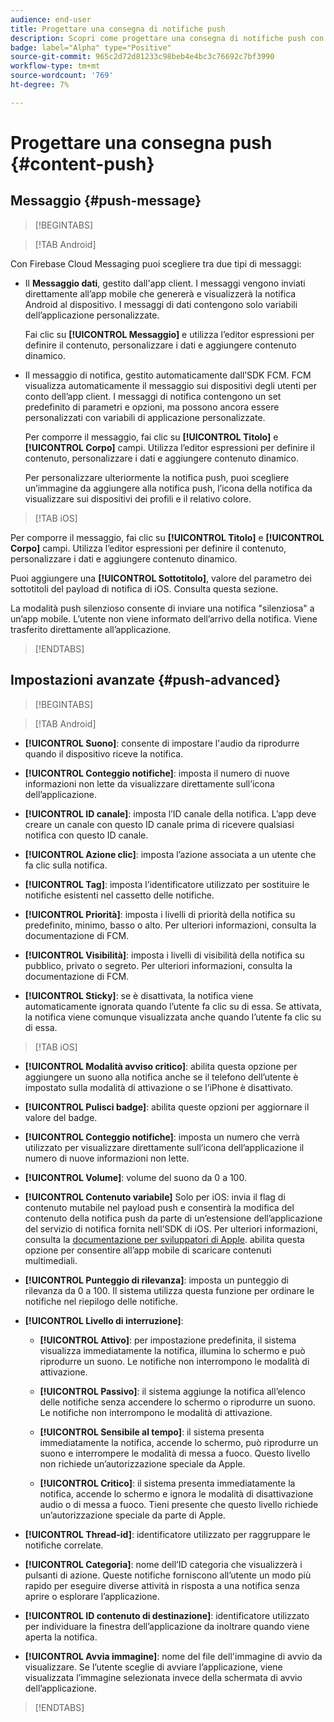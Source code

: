 ```yaml
---
audience: end-user
title: Progettare una consegna di notifiche push
description: Scopri come progettare una consegna di notifiche push con Adobe Campaign Web
badge: label="Alpha" type="Positive"
source-git-commit: 965c2d72d81233c98beb4e4bc3c76692c7bf3990
workflow-type: tm+mt
source-wordcount: '769'
ht-degree: 7%

---
```


# Progettare una consegna push {#content-push}

## Messaggio {#push-message}

>[!BEGINTABS]

>[!TAB Android]

Con Firebase Cloud Messaging puoi scegliere tra due tipi di messaggi:

* Il **Messaggio dati**, gestito dall&#39;app client. I messaggi vengono inviati direttamente all’app mobile che genererà e visualizzerà la notifica Android al dispositivo. I messaggi di dati contengono solo variabili dell’applicazione personalizzate.

   Fai clic su **[!UICONTROL Messaggio]** e utilizza l’editor espressioni per definire il contenuto, personalizzare i dati e aggiungere contenuto dinamico.

* Il messaggio di notifica, gestito automaticamente dall’SDK FCM. FCM visualizza automaticamente il messaggio sui dispositivi degli utenti per conto dell’app client. I messaggi di notifica contengono un set predefinito di parametri e opzioni, ma possono ancora essere personalizzati con variabili di applicazione personalizzate.

   Per comporre il messaggio, fai clic su **[!UICONTROL Titolo]** e **[!UICONTROL Corpo]** campi. Utilizza l’editor espressioni per definire il contenuto, personalizzare i dati e aggiungere contenuto dinamico.

   Per personalizzare ulteriormente la notifica push, puoi scegliere un’immagine da aggiungere alla notifica push, l’icona della notifica da visualizzare sui dispositivi dei profili e il relativo colore.

>[!TAB iOS]

Per comporre il messaggio, fai clic su **[!UICONTROL Titolo]** e **[!UICONTROL Corpo]** campi. Utilizza l’editor espressioni per definire il contenuto, personalizzare i dati e aggiungere contenuto dinamico.

Puoi aggiungere una **[!UICONTROL Sottotitolo]**, valore del parametro dei sottotitoli del payload di notifica di iOS. Consulta questa sezione.

La modalità push silenzioso consente di inviare una notifica &quot;silenziosa&quot; a un’app mobile. L’utente non viene informato dell’arrivo della notifica. Viene trasferito direttamente all’applicazione.

>[!ENDTABS]

## Impostazioni avanzate {#push-advanced}

>[!BEGINTABS]

>[!TAB Android]

* **[!UICONTROL Suono]**: consente di impostare l&#39;audio da riprodurre quando il dispositivo riceve la notifica.

* **[!UICONTROL Conteggio notifiche]**: imposta il numero di nuove informazioni non lette da visualizzare direttamente sull’icona dell’applicazione.

* **[!UICONTROL ID canale]**: imposta l’ID canale della notifica. L’app deve creare un canale con questo ID canale prima di ricevere qualsiasi notifica con questo ID canale.

* **[!UICONTROL Azione clic]**: imposta l’azione associata a un utente che fa clic sulla notifica.

* **[!UICONTROL Tag]**: imposta l’identificatore utilizzato per sostituire le notifiche esistenti nel cassetto delle notifiche.

* **[!UICONTROL Priorità]**: imposta i livelli di priorità della notifica su predefinito, minimo, basso o alto. Per ulteriori informazioni, consulta la documentazione di FCM.

* **[!UICONTROL Visibilità]**: imposta i livelli di visibilità della notifica su pubblico, privato o segreto. Per ulteriori informazioni, consulta la documentazione di FCM.

* **[!UICONTROL Sticky]**: se è disattivata, la notifica viene automaticamente ignorata quando l’utente fa clic su di essa. Se attivata, la notifica viene comunque visualizzata anche quando l’utente fa clic su di essa.

>[!TAB iOS]

* **[!UICONTROL Modalità avviso critico]**: abilita questa opzione per aggiungere un suono alla notifica anche se il telefono dell’utente è impostato sulla modalità di attivazione o se l’iPhone è disattivato.

* **[!UICONTROL Pulisci badge]**: abilita queste opzioni per aggiornare il valore del badge.

* **[!UICONTROL Conteggio notifiche]**: imposta un numero che verrà utilizzato per visualizzare direttamente sull’icona dell’applicazione il numero di nuove informazioni non lette.

* **[!UICONTROL Volume]**: volume del suono da 0 a 100.

* **[!UICONTROL Contenuto variabile]** Solo per iOS: invia il flag di contenuto mutabile nel payload push e consentirà la modifica del contenuto della notifica push da parte di un’estensione dell’applicazione del servizio di notifica fornita nell’SDK di iOS. Per ulteriori informazioni, consulta la [documentazione per sviluppatori di Apple](https://developer.apple.com/library/content/documentation/NetworkingInternet/Conceptual/RemoteNotificationsPG/ModifyingNotifications.html). abilita questa opzione per consentire all’app mobile di scaricare contenuti multimediali.

* **[!UICONTROL Punteggio di rilevanza]**: imposta un punteggio di rilevanza da 0 a 100. Il sistema utilizza questa funzione per ordinare le notifiche nel riepilogo delle notifiche.

* **[!UICONTROL Livello di interruzione]**:

   * **[!UICONTROL Attivo]**: per impostazione predefinita, il sistema visualizza immediatamente la notifica, illumina lo schermo e può riprodurre un suono. Le notifiche non interrompono le modalità di attivazione.

   * **[!UICONTROL Passivo]**: il sistema aggiunge la notifica all’elenco delle notifiche senza accendere lo schermo o riprodurre un suono. Le notifiche non interrompono le modalità di attivazione.

   * **[!UICONTROL Sensibile al tempo]**: il sistema presenta immediatamente la notifica, accende lo schermo, può riprodurre un suono e interrompere le modalità di messa a fuoco. Questo livello non richiede un’autorizzazione speciale da Apple.

   * **[!UICONTROL Critico]**: il sistema presenta immediatamente la notifica, accende lo schermo e ignora le modalità di disattivazione audio o di messa a fuoco. Tieni presente che questo livello richiede un’autorizzazione speciale da parte di Apple.

* **[!UICONTROL Thread-id]**: identificatore utilizzato per raggruppare le notifiche correlate.

* **[!UICONTROL Categoria]**: nome dell’ID categoria che visualizzerà i pulsanti di azione. Queste notifiche forniscono all’utente un modo più rapido per eseguire diverse attività in risposta a una notifica senza aprire o esplorare l’applicazione.

* **[!UICONTROL ID contenuto di destinazione]**: identificatore utilizzato per individuare la finestra dell’applicazione da inoltrare quando viene aperta la notifica.

* **[!UICONTROL Avvia immagine]**: nome del file dell&#39;immagine di avvio da visualizzare. Se l’utente sceglie di avviare l’applicazione, viene visualizzata l’immagine selezionata invece della schermata di avvio dell’applicazione.

>[!ENDTABS]

<!--Sounds must be included in the application and defined when the service is created. Refer to this section.-->



